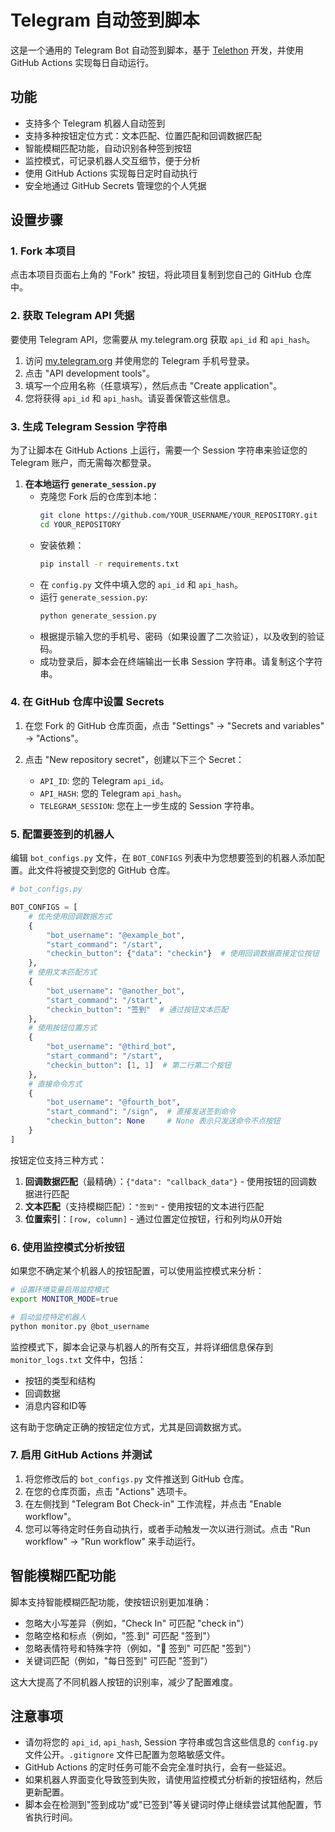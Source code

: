 # Telegram 自动签到脚本

这是一个通用的 Telegram Bot 自动签到脚本，基于 [Telethon](https://github.com/LonamiWebs/Telethon) 开发，并使用 GitHub Actions 实现每日自动运行。

## 功能

- 支持多个 Telegram 机器人自动签到
- 支持多种按钮定位方式：文本匹配、位置匹配和回调数据匹配
- 智能模糊匹配功能，自动识别各种签到按钮
- 监控模式，可记录机器人交互细节，便于分析
- 使用 GitHub Actions 实现每日定时自动执行
- 安全地通过 GitHub Secrets 管理您的个人凭据

## 设置步骤

### 1. Fork 本项目

点击本项目页面右上角的 "Fork" 按钮，将此项目复制到您自己的 GitHub 仓库中。

### 2. 获取 Telegram API 凭据

要使用 Telegram API，您需要从 my.telegram.org 获取 `api_id` 和 `api_hash`。

1.  访问 [my.telegram.org](https://my.telegram.org) 并使用您的 Telegram 手机号登录。
2.  点击 "API development tools"。
3.  填写一个应用名称（任意填写），然后点击 "Create application"。
4.  您将获得 `api_id` 和 `api_hash`。请妥善保管这些信息。

### 3. 生成 Telegram Session 字符串

为了让脚本在 GitHub Actions 上运行，需要一个 Session 字符串来验证您的 Telegram 账户，而无需每次都登录。

1.  **在本地运行 `generate_session.py`**
    *   克隆您 Fork 后的仓库到本地：
        ```bash
        git clone https://github.com/YOUR_USERNAME/YOUR_REPOSITORY.git
        cd YOUR_REPOSITORY
        ```
    *   安装依赖：
        ```bash
        pip install -r requirements.txt
        ```
    *   在 `config.py` 文件中填入您的 `api_id` 和 `api_hash`。
    *   运行 `generate_session.py`:
        ```bash
        python generate_session.py
        ```
    *   根据提示输入您的手机号、密码（如果设置了二次验证），以及收到的验证码。
    *   成功登录后，脚本会在终端输出一长串 Session 字符串。请复制这个字符串。

### 4. 在 GitHub 仓库中设置 Secrets

1.  在您 Fork 的 GitHub 仓库页面，点击 "Settings" -> "Secrets and variables" -> "Actions"。
2.  点击 "New repository secret"，创建以下三个 Secret：

    *   `API_ID`: 您的 Telegram `api_id`。
    *   `API_HASH`: 您的 Telegram `api_hash`。
    *   `TELEGRAM_SESSION`: 您在上一步生成的 Session 字符串。

### 5. 配置要签到的机器人

编辑 `bot_configs.py` 文件，在 `BOT_CONFIGS` 列表中为您想要签到的机器人添加配置。此文件将被提交到您的 GitHub 仓库。

```python
# bot_configs.py

BOT_CONFIGS = [
    # 优先使用回调数据方式
    {
        "bot_username": "@example_bot",
        "start_command": "/start",
        "checkin_button": {"data": "checkin"}  # 使用回调数据直接定位按钮
    },
    # 使用文本匹配方式
    {
        "bot_username": "@another_bot",
        "start_command": "/start",
        "checkin_button": "签到"  # 通过按钮文本匹配
    },
    # 使用按钮位置方式
    {
        "bot_username": "@third_bot",
        "start_command": "/start",
        "checkin_button": [1, 1]  # 第二行第二个按钮
    },
    # 直接命令方式
    {
        "bot_username": "@fourth_bot", 
        "start_command": "/sign",  # 直接发送签到命令
        "checkin_button": None     # None 表示只发送命令不点按钮
    }
]
```

按钮定位支持三种方式：
1. **回调数据匹配**（最精确）：`{"data": "callback_data"}` - 使用按钮的回调数据进行匹配
2. **文本匹配**（支持模糊匹配）：`"签到"` - 使用按钮的文本进行匹配
3. **位置索引**：`[row, column]` - 通过位置定位按钮，行和列均从0开始

### 6. 使用监控模式分析按钮

如果您不确定某个机器人的按钮配置，可以使用监控模式来分析：

```bash
# 设置环境变量启用监控模式
export MONITOR_MODE=true

# 启动监控特定机器人
python monitor.py @bot_username
```

监控模式下，脚本会记录与机器人的所有交互，并将详细信息保存到 `monitor_logs.txt` 文件中，包括：
- 按钮的类型和结构
- 回调数据
- 消息内容和ID等

这有助于您确定正确的按钮定位方式，尤其是回调数据方式。

### 7. 启用 GitHub Actions 并测试

1.  将您修改后的 `bot_configs.py` 文件推送到 GitHub 仓库。
2.  在您的仓库页面，点击 "Actions" 选项卡。
3.  在左侧找到 "Telegram Bot Check-in" 工作流程，并点击 "Enable workflow"。
4.  您可以等待定时任务自动执行，或者手动触发一次以进行测试。点击 "Run workflow" -> "Run workflow" 来手动运行。

## 智能模糊匹配功能

脚本支持智能模糊匹配功能，使按钮识别更加准确：

- 忽略大小写差异（例如，"Check In" 可匹配 "check in"）
- 忽略空格和标点（例如，"签.到" 可匹配 "签到"）
- 忽略表情符号和特殊字符（例如，"🎯 签到" 可匹配 "签到"）
- 关键词匹配（例如，"每日签到" 可匹配 "签到"）

这大大提高了不同机器人按钮的识别率，减少了配置难度。

## 注意事项

-   请勿将您的 `api_id`, `api_hash`, Session 字符串或包含这些信息的 `config.py` 文件公开。`.gitignore` 文件已配置为忽略敏感文件。
-   GitHub Actions 的定时任务可能不会完全准时执行，会有一些延迟。
-   如果机器人界面变化导致签到失败，请使用监控模式分析新的按钮结构，然后更新配置。
-   脚本会在检测到"签到成功"或"已签到"等关键词时停止继续尝试其他配置，节省执行时间。 